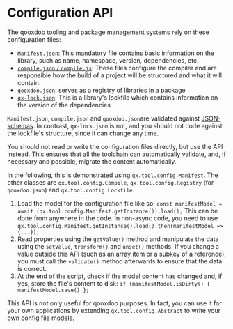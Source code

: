 # Configuration API

The qooxdoo tooling and package management systems rely on these configuration
files:

- [`Manifest.json`](Manifest.md): This mandatory file contains basic information
  on the library, such as name, namespace, version, dependencies, etc. 
- [`compile.json` / `compile.js`](compile.md): These files configure the compiler
  and are responsible how the build of a project will be structured and what
  it will contain. 
- [`qooxdoo.json`](../cli/packages.md#multi-library-repositories): serves as a 
  registry of libraries in a package
- [`qx-lock.json`](../cli/packages.md#lockfile-qx-lockjson): This is a library's
  lockfile which contains information on the version of the dependencies
  
`Manifest.json`, `compile.json` and `qooxdoo.json`are validated against [JSON-schemas](../../source/resource/qx/tool/schema).
In contrast, `qx-lock.json` is not, and you should not code against the 
lockfile's structure, since it can change any time.

You should not read or write the configuration files directly, but use the API
instead. This ensures that all the toolchain can automatically validate, and,
if necessary and possible, migrate the content automatically. 

In the following, this is demonstrated using `qx.tool.config.Manifest`. The other
classes are `qx.tool.config.Compile`, `qx.tool.config.Registry` (for `qooxdoo.json`) 
and `qx.tool.config.Lockfile`.

1. Load the model for the configuration file like so:
   `const manifestModel = await (qx.tool.config.Manifest.getInstance()).load();`
   This can be done from anywhere in the code. In non-async code, you need to use
   `qx.tool.config.Manifest.getInstance().load().then(manifestModel => {...});`
2. Read properties using the `getValue()` method and manipulate the data using 
   the `setValue`, `transform()` and `unset()` methods. If you change a value
   outside this API (such as an array item or a subkey of a reference), you must
   call the `validate()` method afterwards to ensure that the data is correct.
3. At the end of the script, check if the model content has changed and, if yes,
   store the file's content to disk:
   `if (manifestModel.isDirty() { manifestModel.save() };`
   
This API is not only useful for qooxdoo purposes. In fact, you can use it for 
your own applications by extending `qx.tool.config.Abstract` to write your own
config file models. 


